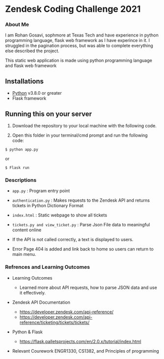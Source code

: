 # Zendesk Coding Challenge 2021 

### About Me 

I am Rohan Gosavi, sophmore at Texas Tech and have experience in python programming language, flask web framework as I have experince in it. I struggled in the pagination process, but was able to complete everything else described the project.

This static web application is made using python programming language and flask web framework

## Installations

- [Python](https://www.python.org/downloads/) v3.8.0 or greater
- Flask framework

## Running this on your server

1. Download the repository to your local machine with the following code.

2. Open this folder in your terminal/cmd prompt and run the following code:
```
$ python app.py 
```
 or 

```
$ Flask run
```
### Descriptions 

- ```app.py``` : Program entry point
- ```authentication.py``` : Makes requests to the Zendesk API and returns tickets in Python Dictionary Format
- ```index.html``` : Static webpage to show all tickets
- ```tickets.py and view_ticket.py``` : Parse Json File data to meaningful content online

- If the API is not called correctly, a text is displayed to users. 
- Error Page 404 is added and link back to home so users can return to main menu. 

### Refrences and Learning Outcomes

- Learning Outcomes 
    - Learned more about API requests, how to parse JSON data and use it effectively. 

- Zendesk API Documentation    
    - https://developer.zendesk.com/api-reference/
    - https://developer.zendesk.com/api-reference/ticketing/tickets/tickets/

- Python & Flask 
    - https://flask.palletsprojects.com/en/2.0.x/tutorial/index.html

- Relevant Courework ENGR1330, CS1382, and Principles of programming

